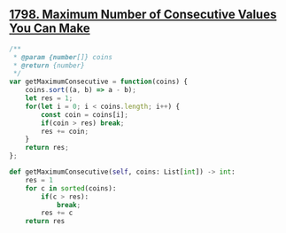 ## [1798. Maximum Number of Consecutive Values You Can Make](https://leetcode.com/problems/maximum-number-of-consecutive-values-you-can-make/)
```javascript
/**
 * @param {number[]} coins
 * @return {number}
 */
var getMaximumConsecutive = function(coins) {
    coins.sort((a, b) => a - b);
    let res = 1;
    for(let i = 0; i < coins.length; i++) {
        const coin = coins[i];
        if(coin > res) break;
        res += coin;
    }
    return res;
};
```

```python
def getMaximumConsecutive(self, coins: List[int]) -> int:
    res = 1
    for c in sorted(coins):
        if(c > res):
            break;
        res += c
    return res
```
